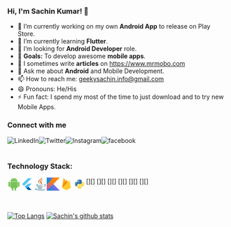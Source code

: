 ### Hi, I'm Sachin Kumar! 👋

- 🔭 I’m currently working on my own **Android App** to release on Play Store.
- 🌱 I’m currently learning **Flutter**.
- 👯 I’m looking for **Android Developer** role.
- 🥅 **Goals:** To develop awesome **mobile apps**.
- 📝 I sometimes write **articles** on https://www.mrmobo.com
- 💬 Ask me about **Android** and Mobile Development.
- 📫 How to reach me: geekysachin.info@gmail.com
- 😄 Pronouns: He/His
- ⚡ Fun fact: I spend my most of the time to just download and to try new Mobile Apps.

### Connect with me 

[<img align="left" alt="LinkedIn" src="https://img.shields.io/badge/linkedin-%230077B5.svg?&style=for-the-badge&logo=linkedin&logoColor=white" />][linkedin]
[<img align="left" alt="Twitter" src="https://img.shields.io/badge/twitter-%231DA1F2.svg?&style=for-the-badge&logo=twitter&logoColor=white" />][Twitter]
[<img align="left" alt="Instagram" src="https://img.shields.io/badge/instagram-%23E4405F.svg?&style=for-the-badge&logo=instagram&logoColor=white" />][Instagram]
[<img align="left" alt="facebook" src="https://img.shields.io/badge/facebook-%231877F2.svg?&style=for-the-badge&logo=facebook&logoColor=white" />][facebook]

<br />
<br />

### Technology Stack:
[<img align="left" alt="Android" width="30px" src="https://raw.githubusercontent.com/github/explore/80688e429a7d4ef2fca1e82350fe8e3517d3494d/topics/android/android.png" />][]
[<img align="left" alt="Flutter" width="30px" src="https://raw.githubusercontent.com/github/explore/cebd63002168a05a6a642f309227eefeccd92950/topics/flutter/flutter.png" />][]
[<img align="left" alt="Java" width="30px" src="https://raw.githubusercontent.com/github/explore/80688e429a7d4ef2fca1e82350fe8e3517d3494d/topics/java/java.png" />][]
[<img align="left" alt="Kotlin" width="30px" src="https://raw.githubusercontent.com/github/explore/80688e429a7d4ef2fca1e82350fe8e3517d3494d/topics/kotlin/kotlin.png" />][]
[<img align="left" alt="Firebase" width="30px" src="https://raw.githubusercontent.com/github/explore/80688e429a7d4ef2fca1e82350fe8e3517d3494d/topics/firebase/firebase.png" />][]
[<img align="left" alt="Python" width="30px" src="https://raw.githubusercontent.com/github/explore/80688e429a7d4ef2fca1e82350fe8e3517d3494d/topics/python/python.png" />][]


<br />
<br />



[![Top Langs](https://github-readme-stats.vercel.app/api/top-langs/?username=geekysachintech)](https://github.com/geekysachintech/github-readme-stats) [![Sachin's github stats](https://github-readme-stats.vercel.app/api?username=geekysachintech)](https://github.com/geekysachintech/github-readme-stats)


[linkedin]: https://www.linkedin.com/in/geekysachin/
[Twitter]: https://www.twitter.com/geekysachin2
[Instagram]: https://www.instgram.com/geekysachin
[facebook]:https://www.facebook.com/geekysachintech
